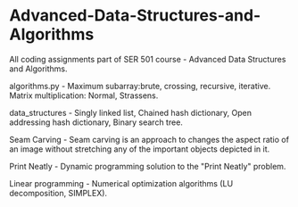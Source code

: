 # Advanced-Data-Structures-and-Algorithms
All coding assignments part of SER 501 course - Advanced Data Structures and Algorithms.

algorithms.py - Maximum subarray:brute, crossing, recursive, iterative. Matrix multiplication: Normal, Strassens.

data_structures - Singly linked list, Chained hash dictionary, Open addressing hash dictionary, Binary search tree.

Seam Carving - Seam carving is an approach to changes the aspect ratio of an image without stretching any of the important objects depicted in it.

Print Neatly - Dynamic programming solution to the "Print Neatly" problem. 

Linear programming -  Numerical optimization algorithms (LU decomposition, SIMPLEX).
